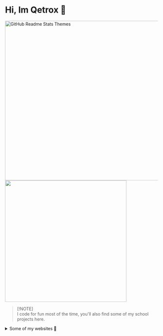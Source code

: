 # Hi, Im Qetrox 👋

<img src="https://github-readme-stats.vercel.app/api?username=qetrox&show_icons=true&theme=onedark" alt="GitHub Readme Stats Themes" width="525px"/></img>
<img src="https://github-readme-stats.vercel.app/api/top-langs/?username=qetrox&theme=onedark&layout=compact" width="400px"/></img>

> [!NOTE]\
> I code for fun most of the time, you'll also find some of my school projects here.
<details>
<summary>Some of my websites 👀</summary>
  
- www.winstreak.ws
- www.qlient.net
- www.qetrox.com

</details>
